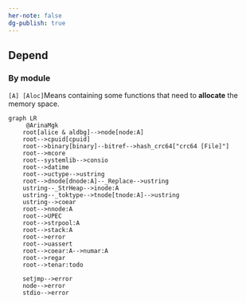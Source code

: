 ```yaml
---
her-note: false
dg-publish: true
---
```


## Depend

### By module 



`[A] [Aloc]`Means containing some functions that need to **allocate** the memory space. 



```mermaid
graph LR
	 @ArinaMgk
	root[alice & aldbg]-->node[node:A]
	root-->cpuid[cpuid]
	root-->binary[binary]--bitref-->hash_crc64["crc64 [File]"]
	root-->mcore
	root--systemlib-->consio
	root-->datime
	root-->uctype-->ustring
	root-->dnode[dnode:A]--_Replace-->ustring
	ustring--_StrHeap-->inode:A
	ustring--_toktype-->tnode[tnode:A]-->ustring
	ustring-->coear
	root-->nnode:A
	root-->UPEC
	root-->strpool:A
	root-->stack:A
	root-->error
	root-->uassert
	root-->coear:A-->numar:A
	root-->regar
	root-->tenar:todo
	
	setjmp-->error
	node-->error
	stdio-->error
```

